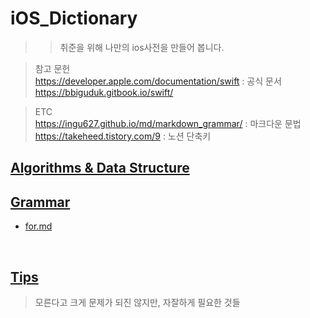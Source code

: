 # iOS_Dictionary
>> 취준을 위해 나만의 ios사전을 만들어 봅니다.

> 참고 문헌<br>https://developer.apple.com/documentation/swift : 공식 문서<br>
> https://bbiguduk.gitbook.io/swift/

> ETC<br>https://ingu627.github.io/md/markdown_grammar/ : 마크다운 문법
> https://takeheed.tistory.com/9 : 노션 단축키

## [Algorithms & Data Structure](https://github.com/theBettor/iOS_Dictionary/tree/main/Algorithms%20%26%20Data%20Structure%20)

## [Grammar](https://github.com/theBettor/iOS_Dictionary/tree/main/Grammar)
* [for.md](https://github.com/theBettor/iOS_Dictionary/blob/main/Grammar/for.md)
<br>

## [Tips](https://github.com/theBettor/iOS_Dictionary/tree/main/Tips)
> 모른다고 크게 문제가 되진 않지만, 자잘하게 필요한 것들


